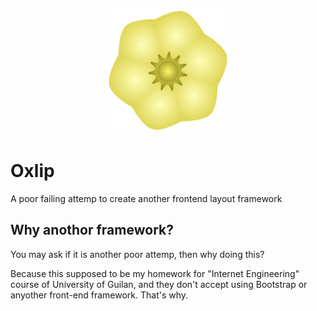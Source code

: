 <p align="center"><a href="#" title="Oxlip"><img src="/Oxlip.png" width="200px" alt="Oxlip"></a></p>

# Oxlip

A poor failing attemp to create another frontend layout framework

## Why anothor framework?

You may ask if it is another poor attemp, then why doing this?

Because this supposed to be my homework for "Internet Engineering" course of University of Guilan, and they don't accept using Bootstrap or anyother front-end framework. That's why.
